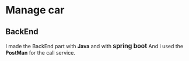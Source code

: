 # Manage car
## BackEnd

I made the BackEnd part with **Java** and with <big>**spring boot**</big>
And i used the **PostMan** for the call service.
